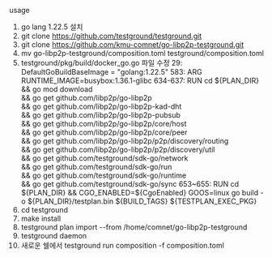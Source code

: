 usage
1. go lang 1.22.5 설치
2. git clone https://github.com/testground/testground.git
3. git clone https://github.com/kmu-comnet/go-libp2p-testground.git
4. mv go-libp2p-testground/composition.toml testground/composition.toml
5. testground/pkg/build/docker_go.go 파일 수정
    29:         DefaultGoBuildBaseImage = "golang:1.22.5"
    583:        ARG RUNTIME_IMAGE=busybox:1.36.1-glibc
    634-637:    RUN cd ${PLAN_DIR} && go mod download \
                && go get github.com/libp2p/go-libp2p \
                && go get github.com/libp2p/go-libp2p-kad-dht \
                && go get github.com/libp2p/go-libp2p-pubsub \
                && go get github.com/libp2p/go-libp2p/core/host \
                && go get github.com/libp2p/go-libp2p/core/peer \
                && go get github.com/libp2p/go-libp2p/p2p/discovery/routing \
                && go get github.com/libp2p/go-libp2p/p2p/discovery/util \
                && go get github.com/testground/sdk-go/network \
                && go get github.com/testground/sdk-go/run \
                && go get github.com/testground/sdk-go/runtime \
                && go get github.com/testground/sdk-go/sync
    653~655:    RUN cd ${PLAN_DIR} && CGO_ENABLED=${CgoEnabled} GOOS=linux go build -o ${PLAN_DIR}/testplan.bin ${BUILD_TAGS} ${TESTPLAN_EXEC_PKG}
6. cd testground
7. make install
8. testground plan import --from /home/comnet/go-libp2p-testground
9. testground daemon
10. 새로운 쉘에서 testground run composition -f composition.toml
